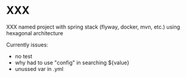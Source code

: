 # XXX
XXX named project with spring stack (flyway, docker, mvn, etc.) using hexagonal architecture

Currently issues:
 - no test
 - why had to use "config" in searching ${value}
 - unussed var in .yml
    

